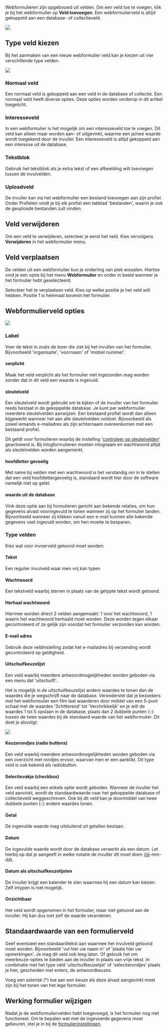 Webformulieren zijn opgebouwd uit velden. Om een veld toe te voegen,
klik je bij het webformulier op **Veld toevoegen**. Een webformulierveld
is altijd gekoppeld aan een database- of collectieveld.

![](Documentation/formuliervelden.png)

Type veld kiezen
----------------

Bij het aanmaken van een nieuw webformulier veld kan je kiezen uit vier
verschillende type velden.

![](Documentation/selecteerveldtype.png)

### Normaal veld

Een normaal veld is gekoppeld aan een veld in de database of collectie.
Een normaal veld heeft diverse opties. Deze opties worden verderop in
dit artikel toegelicht.

### Interesseveld

In een webformulier is het mogelijk om een interesseveld toe te voegen.
Dit veld kan alleen maar worden aan- of uitgevinkt, waarme een ja/nee
waarde wordt toegekend door de invuller. Een interesseveld is altijd
gekoppeld aan een interesse uit de database.

### Tekstblok

Gebruik het tekstblok als je extra tekst of een afbeelding wilt
toevoegen tussen de invulvelden.

### Uploadveld

De invuller kan via het webformulier een bestand toevoegen aan
zijn profiel. Onder Profielen vindt je bij elk profiel een tabblad
'bestanden', waarin je ook de geuploade bestanden zult vinden.

Veld verwijderen
----------------

Om een veld te verwijderen, selecteer je eerst het veld. Kies vervolgens
**Verwijderen** in het webformulier menu.

Veld verplaatsen
----------------

De velden uit een webformulier kun je onderling van plek wisselen.
Hiertoe vind je een optie bij het menu **Webformulier** en onder in
beeld wanneer je het formulier hebt geselecteerd.

Selecteer het te verplaatsen veld. Kies op welke positie je het veld
wilt hebben. Positie 1 is helemaal bovenin het formulier.

Webformulierveld opties
-----------------------

![](Documentation/formulierveldopties.png)

### Label

Voer de tekst in zoals de lezer die ziet bij het invullen van het
formulier. Bijvoorbeeld 'organisatie', 'voornaam' of 'mobiel nummer'.

#### verplicht

Maak het veld verplicht als het formulier niet ingezonden mag worden
zonder dat in dit veld een waarde is ingevuld. 

#### sleutelveld

Een sleutelveld wordt gebruikt om te kijken of de invuller van het
formulier reeds bestaat in de gekoppelde database. Je kunt per
webformulier meerdere sleutelvelden aanwijzen. Een bestaand profiel
wordt dan alleen bijgewerkt wanneer het aan alle sleutelvelden voldoet.
Bijvoorbeeld als zowel iemands e-mailadres als zijn achternaam
overeenkomen met een bestaand profiel.

Dit geldt voor formulieren waarbij de instelling '[controleer op
sleutelvelden](http://www.copernica.com/nl/ondersteuning/de-werking-van-een-webformulier-instellen)'
geactiveerd is. Bij inlogformulieren moeten inlognaam en wachtwoord
altijd als sleutelvelden worden aangemerkt.

#### hoofdletter gevoelig

Met name bij velden met een wachtwoord is het verstandig om in te
stellen dat een veld hoofdlettergevoelig is, standaard wordt hier door
de software namelijk niet op gelet.

#### waarde uit de database

Vink deze optie aan bij formulieren gericht aan bekende relaties, om hun
gegevens alvast vooringevuld te tonen wanneer zij op het formulier
landen. Bijvoorbeeld wanneer zij klikken vanuit een e-mail kunnen alle
bekende gegevens vast ingevuld worden, om hen moeite te besparen.

### Type velden

Kies wat voor invoerveld getoond moet worden:

#### Tekst

Een regulier invulveld waar men vrij kan typen

#### Wachtwoord

Een tekstveld waarbij sterren in plaats van de getypte tekst wordt
getoond.

#### Herhaal wachtwoord

Hiermee worden direct 2 velden aangemaakt: 1 voor het wachtwoord, 1
waarin het wachtwoord herhaald moet worden. Deze worden tegen elkaar
gecontroleerd of ze gelijk zijn voordat het formulier verzonden kan
worden.

#### E-mail adres

Gebruik deze veldinstelling zodat het e-mailadres bij verzending wordt
gecontroleerd op geldigheid.

#### Uitschuifkeuzelijst

Een veld waarbij meerdere antwoordmogelijkheden worden geboden via een
menu dat 'uitschuift'.

Het is mogelijk in de uitschuifkeuzelijst andere waardes te tonen dan de
waardes die je wegschrijft naar de database. Veronderstel dat je
bezoekers met het webformulier een film laat waarderen door middel van
een 5-punt schaal met de waardes 'Schitterend' tot 'Verchrikkelijk' en
je wilt de waardes 1 tot 5 opslaan in de database, plaats dan 2 dubbele
punten (::) tussen de twee waardes bij de standaard waarde van het
webformulier. Dit doet je alsvolgt:

![](Documentation/meerkeuzeveld.png)

#### Keuzerondjes (radio buttons)

Een veld waarbij meerdere antwoordmogelijkheden worden geboden via een
overzicht met rondjes ervoor, waarvan men er een aanklikt. Dit type veld
is ook bekend als radiobutton.

#### Selectievakje (checkbox)

Een veld waarbij een enkele optie wordt geboden. Wanneer de invuller het
veld aanvinkt, wordt de standaardwaarde naar het gekoppelde database of
collectieveld weggeschreven. Ook bij dit veld kan je doormiddel van twee
dubbele punten (::) andere waardes tonen.

#### Getal

De ingevulde waarde mag uitsluitend uit getallen bestaan.

#### Datum

De ingevulde waarde wordt door de database verwerkt als een datum. Let
hierbij op dat je aangeeft in welke notatie de invuller dit moet doen
(jjjj-mm-dd).

#### Datum als uitschuifkeuzelijsten

De invuller krijgt een kalender te zien waarmee hij een datum kan
kiezen. Zelf intypen is niet mogelijk.

#### Onzichtbaar

Het veld wordt opgenomen in het formulier, maar niet getoond aan de
invuller. Hij kan dus niet zelf de waarde veranderen.

Standaardwaarde van een formulierveld
-------------------------------------

Geef eventueel een standaardtekst aan waarmee het invulveld getoond moet
worden. Bijvoorbeeld 'vul hier uw naam in' of 'plaats hier uw
opmerkingen'. Je mag dit veld ook leeg laten. Of gebruik het om
meerkeuze-opties te bieden aan de invuller in plaats van vrije tekst. In
combinatie met het type veld 'uitschuifkeuzelijst' of 'selectierondjes'
plaats je hier, gescheiden met enters, de antwoordkeuzes.

Voeg een asterisk (\*) toe aan een keuze als deze alvast aangevinkt moet
zijn bij het tonen van het lege formulier.

Werking formulier wijzigen
--------------------------

Nadat je de webformuliervelden hebt toegevoegd, is het formulier nog
niet functioneel. Om te bepalen wat met de ingevoerde gegevens moet
gebeuren, stel je in bij de
[formulierinstellingen](http://www.copernica.com/nl/ondersteuning/de-werking-van-een-webformulier-instellen).
